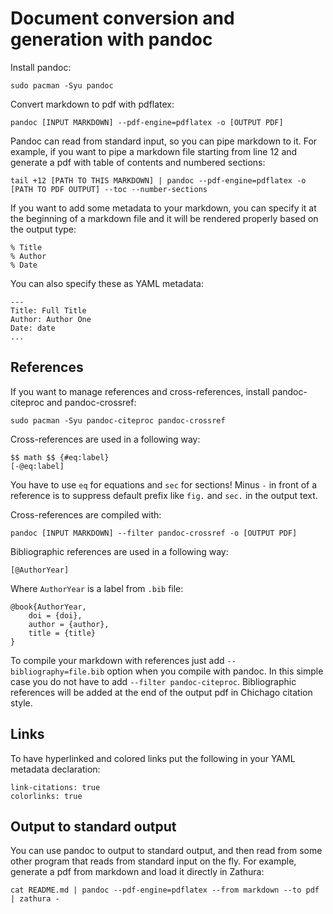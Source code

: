 # Document conversion and generation with pandoc

Install pandoc:
```
sudo pacman -Syu pandoc
```

Convert markdown to pdf with pdflatex:
```
pandoc [INPUT MARKDOWN] --pdf-engine=pdflatex -o [OUTPUT PDF]
```

Pandoc can read from standard input, so you can pipe markdown to it. For example, if you want to pipe a markdown file starting from line 12 and generate a pdf with table of contents and numbered sections:
```
tail +12 [PATH TO THIS MARKDOWN] | pandoc --pdf-engine=pdflatex -o [PATH TO PDF OUTPUT] --toc --number-sections
```

If you want to add some metadata to your markdown, you can specify it at the beginning of a markdown file and it will be rendered properly based on the output type:
```
% Title
% Author
% Date
```

You can also specify these as YAML metadata:
```
---
Title: Full Title
Author: Author One
Date: date
...
```

## References

If you want to manage references and cross-references, install pandoc-citeproc and pandoc-crossref:
```
sudo pacman -Syu pandoc-citeproc pandoc-crossref
```

Cross-references are used in a following way:
```
$$ math $$ {#eq:label}
[-@eq:label]
```

You have to use `eq` for equations and `sec` for sections! Minus `-` in front of a reference is to suppress default prefix like `fig.` and `sec.` in the output text.

Cross-references are compiled with:
```
pandoc [INPUT MARKDOWN] --filter pandoc-crossref -o [OUTPUT PDF]
```

Bibliographic references are used in a following way:
```
[@AuthorYear]
```

Where `AuthorYear` is a label from `.bib` file:
```
@book{AuthorYear,
	doi = {doi},
	author = {author},
	title = {title}
}
```

To compile your markdown with references just add `--bibliography=file.bib` option when you compile with pandoc. In this simple case you do not have to add `--filter pandoc-citeproc`. Bibliographic references will be added at the end of the output pdf in Chichago citation style.

## Links 

To have hyperlinked and colored links put the following in your YAML metadata declaration: 
```
link-citations: true
colorlinks: true
```

## Output to standard output

You can use pandoc to output to standard output, and then read from some other program that reads from standard input on the fly. For example, generate a pdf from markdown and load it directly in Zathura:
```
cat README.md | pandoc --pdf-engine=pdflatex --from markdown --to pdf | zathura -
```


